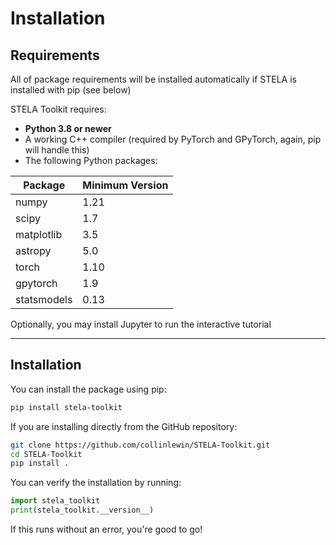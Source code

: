 # Installation

## Requirements

All of package requirements will be installed automatically if STELA is installed with pip (see below)

STELA Toolkit requires:

- **Python 3.8 or newer**
- A working C++ compiler (required by PyTorch and GPyTorch, again, pip will handle this)
- The following Python packages:

| Package       | Minimum Version |
|---------------|-----------------|
| numpy         | 1.21            |
| scipy         | 1.7             |
| matplotlib    | 3.5             |
| astropy       | 5.0             |
| torch         | 1.10            |
| gpytorch      | 1.9             |
| statsmodels   | 0.13            |

Optionally, you may install Jupyter to run the interactive tutorial

---

## Installation

You can install the package using pip:

```bash
pip install stela-toolkit
```

If you are installing directly from the GitHub repository:

```bash
git clone https://github.com/collinlewin/STELA-Toolkit.git
cd STELA-Toolkit
pip install .
```

You can verify the installation by running:

```python
import stela_toolkit
print(stela_toolkit.__version__)
```

If this runs without an error, you're good to go!